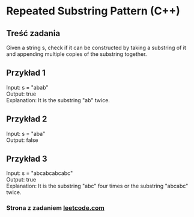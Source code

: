 # Repeated Substring Pattern (C++)

## Treść zadania
Given a string s, check if it can be constructed by taking a substring of it and appending multiple copies of the substring together.

## Przykład 1

Input: s = "abab" <br/>
Output: true <br/>
Explanation: It is the substring "ab" twice.

## Przykład 2

Input: s = "aba" <br/>
Output: false

## Przykład 3

Input: s = "abcabcabcabc" <br/>
Output: true <br/>
Explanation: It is the substring "abc" four times or the substring "abcabc" twice.

### Strona z zadaniem [leetcode.com](https://leetcode.com/problems/repeated-substring-pattern/description/)
